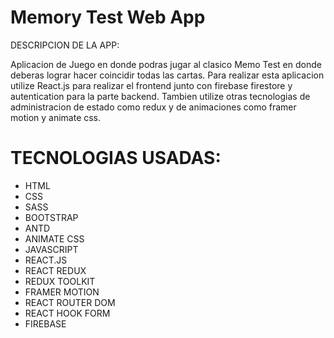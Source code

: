 # Memory Test Web App

DESCRIPCION DE LA APP:

Aplicacion de Juego en donde podras jugar al clasico Memo Test en donde deberas lograr hacer coincidir todas las cartas. Para realizar esta aplicacion utilize React.js para realizar el frontend junto con firebase firestore y autentication para la parte backend. Tambien utilize otras tecnologias de administracion de estado como redux y de animaciones como framer motion y animate css.

# TECNOLOGIAS USADAS:

- HTML
- CSS
- SASS
- BOOTSTRAP
- ANTD
- ANIMATE CSS
- JAVASCRIPT
- REACT.JS
- REACT REDUX
- REDUX TOOLKIT
- FRAMER MOTION
- REACT ROUTER DOM
- REACT HOOK FORM
- FIREBASE
